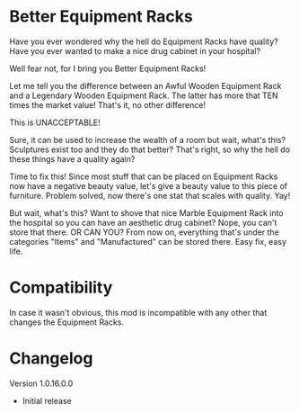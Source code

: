 # Better Equipment Racks
Have you ever wondered why the hell do Equipment Racks have quality? Have you ever wanted to make a nice drug cabinet in your hospital?

Well fear not, for I bring you Better Equipment Racks!

Let me tell you the difference between an Awful Wooden Equipment Rack and a Legendary Wooden Equipment Rack. The latter has more that TEN times the market value! That's it, no other difference!

This is UNACCEPTABLE!

Sure, it can be used to increase the wealth of a room but wait, what's this? Sculptures exist too and they do that better? That's right, so why the hell do these things have a quality again?

Time to fix this! Since most stuff that can be placed on Equipment Racks now have a negative beauty value, let's give a beauty value to this piece of furniture. Problem solved, now there's one stat that scales with quality. Yay!

But wait, what's this? Want to shove that nice Marble Equipment Rack into the hospital so you can have an aesthetic drug cabinet? Nope, you can't store that there. OR CAN YOU? From now on, everything that's under the categories "Items" and "Manufactured" can be stored there. Easy fix, easy life.

# Compatibility
In case it wasn't obvious, this mod is incompatible with any other that changes the Equipment Racks.

# Changelog
Version 1.0.16.0.0
- Initial release
